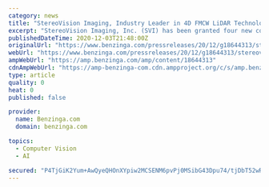 ```yaml
---
category: news
title: "StereoVision Imaging, Industry Leader in 4D FMCW LiDAR Technology, Adds Five New Continuation Patents to Extensive IP Portfolio"
excerpt: "StereoVision Imaging, Inc. (SVI) has been granted four new continuation patents by the United States Patent and"
publishedDateTime: 2020-12-03T21:48:00Z
originalUrl: "https://www.benzinga.com/pressreleases/20/12/g18644313/stereovision-imaging-industry-leader-in-4d-fmcw-lidar-technology-adds-five-new-continuation-patent"
webUrl: "https://www.benzinga.com/pressreleases/20/12/g18644313/stereovision-imaging-industry-leader-in-4d-fmcw-lidar-technology-adds-five-new-continuation-patent"
ampWebUrl: "https://amp.benzinga.com/amp/content/18644313"
cdnAmpWebUrl: "https://amp-benzinga-com.cdn.ampproject.org/c/s/amp.benzinga.com/amp/content/18644313"
type: article
quality: 0
heat: 0
published: false

provider:
  name: Benzinga.com
  domain: benzinga.com

topics:
  - Computer Vision
  - AI

secured: "P4TjGiK2Yum+AwQyeQHOnXYpiw2MCSENM6pvPj0MSibG43Dpu74/tjDbT52wRrtIodGh1R6VuO8EcL2pLk50N07Fe/2XKbb4Ln9QF5NP827/HAtVCtQiqDTY+wvUuK23CxH1y7jnPGBxdEcpAp9XnNpoUX22W2Qk9mVbvgXOabryFRsEqiD2tWDs7Ix0lVIPCd4asNXfqedPA/y/diWxCK1APA0y93DmT8NLtziVsfRsCGgkSyKmdbnE/UOww9J60SsQeS7KUs++7LKE2ctimDEoLOR8OSCbf79nEO6EIaRGmvFbIrkM4knX8ycTMpajIkD7P7ujwMo8qtfidTwBm25Haw69VFZS16XHFryyKt4=;4/GbqgLebY87SRuSZi7L6w=="
---
```


